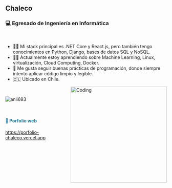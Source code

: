 <section style="position: relative; min-height: 100vh;">
   <h1>Chaleco</h1>
   <h3>💻 Egresado de Ingeniería en Informática</h3>
   <br>
   <ul>
     <li>🐦‍🔥 Mi stack principal es .NET Core y React.js, pero también tengo conocimientos en Python, Django, bases de datos SQL y NoSQL.</li>
     <li>🧑‍💻 Actualmente estoy aprendiendo sobre Machine Learning, Linux, virtualización, Cloud Computing, Docker.</li>
     <li>🚀 Me gusta seguir buenas prácticas de programación, donde siempre intento aplicar código limpio y legible.</li>
     <li>🇨🇱 Ubicado en Chile.</li>
   </ul>


   <img align='right' alt="Coding" width="300" src="https://cdn.dribbble.com/users/1277312/screenshots/14733298/media/39b1045e593737587dd60e42c8422d1f.gif">
   <br>
   
   <p><img src="https://github-readme-stats.vercel.app/api/top-langs?username=Chaleconetwork&show_icons=true&theme=dark&locale=en&layout=compact" alt="anii693" /></p>
   <br>
   <h4 style="color: #227B94"> 💼 Porfolio web</h4>
   <a href="https://porfolio-chaleco.vercel.app" target="_blank" rel="noopener noreferrer">https://porfolio-chaleco.vercel.app</a>
</section>
